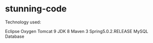 # stunning-code

Technology used:

Eclipse Oxygen
Tomcat 9
JDK 8
Maven 3
Spring5.0.2.RELEASE
MySQL Database
